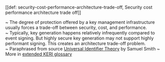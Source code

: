 [[def: security-cost-performance-architecture-trade-off, Security cost performance architecture trade off]]

~ The degree of protection offered by a key management infrastructure usually forces a trade-off between security, cost, and performance.  
~ Typically, key generation happens relatively infrequently compared to event signing. But highly secure key generation may not support highly performant signing. This creates an architecture trade-off problem.  
~ Paraphrased from source [Universal Identifier Theory](https://github.com/SmithSamuelM/Papers/blob/master/whitepapers/IdentifierTheory_web.pdf) by Samuel Smith
~ More in <a href="https://weboftrust.github.io/WOT-terms/docs/glossary/security-cost-performance-architecture-trade-off">extended KERI glossary</a>
